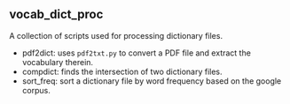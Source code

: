 ## vocab_dict_proc

A collection of scripts used for processing dictionary files.

- pdf2dict: uses `pdf2txt.py`  to convert a PDF file and extract the vocabulary therein.
- compdict: finds the intersection of two dictionary files.
- sort_freq: sort a dictionary file by word frequency based on the google corpus.
